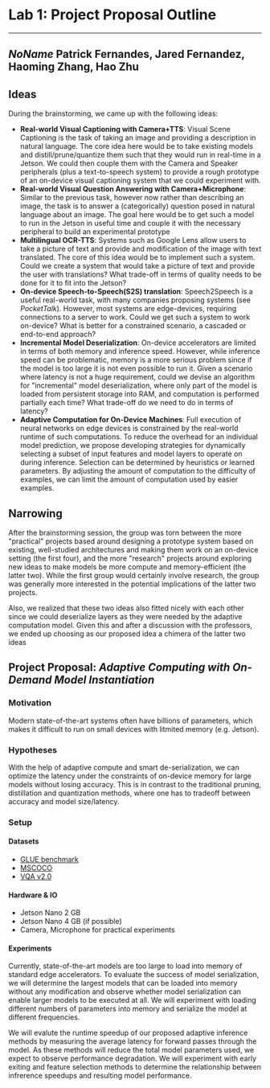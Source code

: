 # Lab 1: Project Proposal Outline
---

*NoName*
Patrick Fernandes, Jared Fernandez, Haoming Zhang, Hao Zhu
---


## Ideas

During the brainstorming, we came up with the following ideas:

* **Real-world Visual Captioning with Camera+TTS**: 
Visual Scene Captioning is the task of taking an image and providing a description in natural language. The core idea here would be to take existing models and distill/prune/quantize them such that they would run in real-time in a Jetson. We could then couple them with the Camera and Speaker peripherals (plus a text-to-speech system) to provide a rough prototype of an on-device visual captioning system that we could experiment with.
* **Real-world Visual Question Answering with Camera+Microphone**:
Similar to the previous task, however now rather than describing an image, the task is to answer a (categorically) question posed in natural language about an image. The goal here would be to get such a model to run in the Jetson in useful time and couple it with the necessary peripheral to build an experimental prototype
* **Multilingual OCR-TTS**: Systems such as Google Lens allow users to take a picture of text and provide and modification of the image with text translated. The core of this idea would be to implement such a system. Could we create a system that would take a picture of text and provide the user with translations? What trade-off in terms of quality needs to be done for it to fit into the Jetson? 
* **On-device Speech-to-Speech(S2S) translation**: Speech2Speech is a useful real-world task, with many companies proposing systems (see *PocketTalk*). However, most systems are edge-devices, requiring connections to a server to work. Could we get such a system to work on-device? What is better for a constrained scenario, a cascaded or end-to-end approach? 
* **Incremental Model Deserialization**: On-device accelerators are limited in terms of both memory and inference speed. However, while inference speed can be problematic, memory is a more serious problem since if the model is too large it is not even possible to run it. Given a scenario where latency is not a huge requirement, could we devise an algorithm for "incremental" model deserialization, where only part of the model is loaded from persistent storage into RAM, and computation is performed partially each time? What trade-off do we need to do in terms of latency?
* **Adaptive Computation for On-Device Machines**: Full execution of neural networks on edge devices is constrained by the real-world runtime of such computations. To reduce the overhead for an individual model prediction, we propose developing strategies for dynamically selecting a subset of input features and model layers to operate on during inference. Selection can be determined by heuristics or learned parameters. By adjusting the amount of computation to the difficulty of examples, we can limit the amount of computation used by easier examples.


## Narrowing

After the brainstorming session, the group was torn between the more "practical" projects based around designing a prototype system based on existing, well-studied architectures and making them work on an on-device setting (the first four), and the more "research" projects around exploring new ideas to make models be more compute and memory-efficient (the latter two).
While the first group would certainly involve research, the group was generally more interested in the potential implications of the latter two projects. 

Also, we realized that these two ideas also fitted nicely with each other since we could deserialize layers as they were needed by the adaptive computation model. Given this and after a discussion with the professors, we ended up choosing as our proposed idea a chimera of the latter two ideas


## Project Proposal: *Adaptive Computing with On-Demand Model Instantiation*

### Motivation

Modern state-of-the-art systems often have billions of parameters, which makes it difficult to run on small devices with litmited memory (e.g. Jetson). 

### Hypotheses

With the help of adaptive compute and smart de-serialization, we can optimize the latency under the constraints of on-device memory for large models without losing accuracy. This is in contrast to the traditional pruning, distillation and quantization methods, where one has to tradeoff between accuracy and model size/latency. 

### Setup

#### Datasets
- [GLUE benchmark](https://gluebenchmark.com/)
- [MSCOCO](https://cocodataset.org/#home)
- [VQA v2.0](https://visualqa.org/)

#### Hardware & IO
- Jetson Nano 2 GB
- Jetson Nano 4 GB (if possible)
- Camera, Microphone for practical experiments

#### Experiments
Currently, state-of-the-art models are too large to load into memory of standard edge accelerators. To evaluate the success of model serialization, we will determine the largest models that can be loaded into memory without any modification and observe whether model serialization can enable larger models to be executed at all. We will experiment with loading different numbers of parameters into memory and serialize the model at different frequencies.

We will evalute the runtime speedup of our proposed adaptive inference methods by measuring the average latency for forward passes through the model. As these methods will reduce the total model parameters used, we expect to observe performance degradation. We will experiment with early exiting and feature selection methods to determine the relationship between infrerence speedups and resulting model performance.